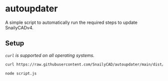 # autoupdater

A simple script to automatically run the required steps to update SnailyCADv4.

## Setup

_`curl` is supported on all operating systems._

```sh
curl https://raw.githubusercontent.com/SnailyCAD/autoupdater/main/dist/index.js > script.js

node script.js
```
